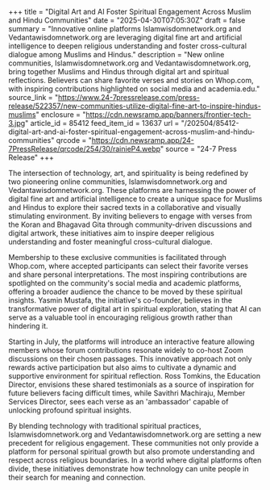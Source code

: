 +++
title = "Digital Art and AI Foster Spiritual Engagement Across Muslim and Hindu Communities"
date = "2025-04-30T07:05:30Z"
draft = false
summary = "Innovative online platforms Islamwisdomnetwork.org and Vedantawisdomnetwork.org are leveraging digital fine art and artificial intelligence to deepen religious understanding and foster cross-cultural dialogue among Muslims and Hindus."
description = "New online communities, Islamwisdomnetwork.org and Vedantawisdomnetwork.org, bring together Muslims and Hindus through digital art and spiritual reflections. Believers can share favorite verses and stories on Whop.com, with inspiring contributions highlighted on social media and academia.edu."
source_link = "https://www.24-7pressrelease.com/press-release/522357/new-communities-utilize-digital-fine-art-to-inspire-hindus-muslims"
enclosure = "https://cdn.newsramp.app/banners/frontier-tech-3.jpg"
article_id = 85412
feed_item_id = 13637
url = "/202504/85412-digital-art-and-ai-foster-spiritual-engagement-across-muslim-and-hindu-communities"
qrcode = "https://cdn.newsramp.app/24-7PressRelease/qrcode/254/30/rainieP4.webp"
source = "24-7 Press Release"
+++

<p>The intersection of technology, art, and spirituality is being redefined by two pioneering online communities, Islamwisdomnetwork.org and Vedantawisdomnetwork.org. These platforms are harnessing the power of digital fine art and artificial intelligence to create a unique space for Muslims and Hindus to explore their sacred texts in a collaborative and visually stimulating environment. By inviting believers to engage with verses from the Koran and Bhagavad Gita through community-driven discussions and digital artwork, these initiatives aim to inspire deeper religious understanding and foster meaningful cross-cultural dialogue.</p><p>Membership to these exclusive communities is facilitated through Whop.com, where accepted participants can select their favorite verses and share personal interpretations. The most inspiring contributions are spotlighted on the community's social media and academic platforms, offering a broader audience the chance to be moved by these spiritual insights. Yasmin Mustafa, the initiative's co-founder, believes in the transformative power of digital art in spiritual exploration, stating that AI can serve as a valuable tool in encouraging religious growth rather than hindering it.</p><p>Starting in July, the platforms will introduce an interactive feature allowing members whose forum contributions resonate widely to co-host Zoom discussions on their chosen passages. This innovative approach not only rewards active participation but also aims to cultivate a dynamic and supportive environment for spiritual reflection. Ross Tomkins, the Education Director, envisions these shared testimonials as a source of inspiration for future believers facing difficult times, while Savithri Machiraju, Member Services Director, sees each verse as an 'ambassador' capable of unlocking profound spiritual insights.</p><p>By blending technology with traditional spiritual practices, Islamwisdomnetwork.org and Vedantawisdomnetwork.org are setting a new precedent for religious engagement. These communities not only provide a platform for personal spiritual growth but also promote understanding and respect across religious boundaries. In a world where digital platforms often divide, these initiatives demonstrate how technology can unite people in their search for meaning and connection.</p>